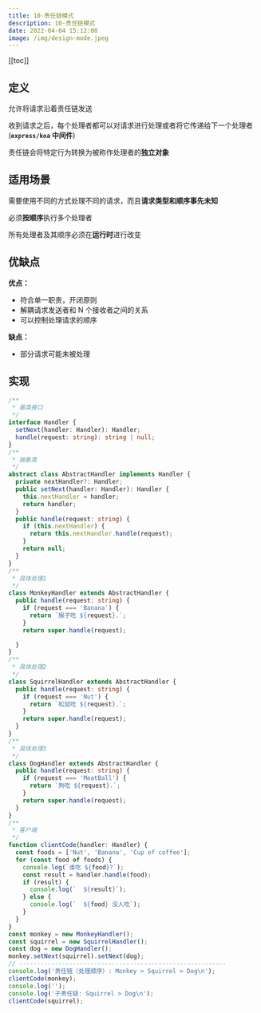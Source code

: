```yaml
---
title: 10-责任链模式
description: 10-责任链模式
date: 2022-04-04 15:12:00
image: /img/design-mode.jpeg
---
```


[[toc]]

## 定义

允许将请求沿着责任链发送

收到请求之后，每个处理者都可以对请求进行处理或者将它传递给下一个处理者(**`express/koa` 中间件**)

责任链会将特定行为转换为被称作处理者的**独立对象**

## 适用场景

需要使用不同的方式处理不同的请求，而且**请求类型和顺序事先未知**

必须**按顺序**执行多个处理者

所有处理者及其顺序必须在**运行时**进行改变

## 优缺点

**优点：**
- 符合单一职责，开闭原则
- 解耦请求发送者和 N 个接收者之间的关系
- 可以控制处理请求的顺序

**缺点：**
- 部分请求可能未被处理

## 实现

```ts
/**
 * 基类接口
 */
interface Handler {
  setNext(handler: Handler): Handler;
  handle(request: string): string | null;
}
/**
 * 抽象类
 */
abstract class AbstractHandler implements Handler {
  private nextHandler?: Handler;
  public setNext(handler: Handler): Handler {
    this.nextHandler = handler;
    return handler;
  }
  public handle(request: string) {
    if (this.nextHandler) {
      return this.nextHandler.handle(request);
    }
    return null;
  }
}
/**
 * 具体处理1
 */
class MonkeyHandler extends AbstractHandler {
  public handle(request: string) {
    if (request === 'Banana') {
      return `猴子吃 ${request}.`;
    }
    return super.handle(request);

  }
}
/**
 * 具体处理2
 */
class SquirrelHandler extends AbstractHandler {
  public handle(request: string) {
    if (request === 'Nut') {
      return `松鼠吃 ${request}.`;
    }
    return super.handle(request);
  }
}
/**
 * 具体处理3
 */
class DogHandler extends AbstractHandler {
  public handle(request: string) {
    if (request === 'MeatBall') {
      return `狗吃 ${request}.`;
    }
    return super.handle(request);
  }
}
/**
 * 客户端
 */
function clientCode(handler: Handler) {
  const foods = ['Nut', 'Banana', 'Cup of coffee'];
  for (const food of foods) {
    console.log(`谁吃 ${food}?`);
    const result = handler.handle(food);
    if (result) {
      console.log(`  ${result}`);
    } else {
      console.log(`  ${food} 没人吃`);
    }
  }
}
const monkey = new MonkeyHandler();
const squirrel = new SquirrelHandler();
const dog = new DogHandler();
monkey.setNext(squirrel).setNext(dog);
// ----------------------------------------------------------
console.log('责任链（处理顺序）: Monkey > Squirrel > Dog\n');
clientCode(monkey);
console.log('');
console.log('子责任链: Squirrel > Dog\n');
clientCode(squirrel);
```